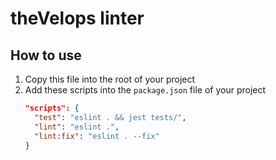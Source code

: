 # theVelops linter

## How to use
1. Copy this file into the root of your project
2. Add these scripts into the `package.json` file of your project
    ```json
    "scripts": {
      "test": "eslint . && jest tests/",
      "lint": "eslint .",
      "lint:fix": "eslint . --fix"
    }
    ```
